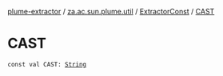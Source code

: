 [plume-extractor](../../index.md) / [za.ac.sun.plume.util](../index.md) / [ExtractorConst](index.md) / [CAST](./-c-a-s-t.md)

# CAST

`const val CAST: `[`String`](https://kotlinlang.org/api/latest/jvm/stdlib/kotlin/-string/index.html)